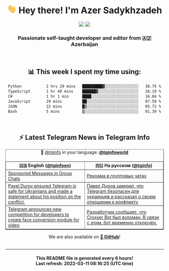 <div align="center">
	<div>
		<h1>
      <img src="./assets/hi.gif" width="30px"> Hey there! I'm Azer Sadykhzadeh
    </h1>
    <img height="18" src="https://komarev.com/ghpvc/?username=sadykhzadeh&label=Views&color=2081c1&style=flat-square" />
		<a href="https://wakatime.com/@Azer"> <img height="18" src="https://wakatime.com/badge/user/f80ae27a-c328-426f-a381-bc84136e2dd6.svg" /> </a>
    <h3>
      Passionate self-taught developer and editor from 🇦🇿 Azerbaijan
    </h3>
  </div>
  <br>

<h2>📊 This week I spent my time using:</h2>

<!--START_SECTION:waka-->

```text
Python           2 hrs 29 mins   █████████▓░░░░░░░░░░░░░░░   38.75 %
TypeScript       1 hr 40 mins    ██████▓░░░░░░░░░░░░░░░░░░   26.19 %
C#               1 hr 1 min      ████░░░░░░░░░░░░░░░░░░░░░   16.04 %
JavaScript       29 mins         ██░░░░░░░░░░░░░░░░░░░░░░░   07.59 %
JSON             22 mins         █▒░░░░░░░░░░░░░░░░░░░░░░░   05.72 %
Bash             5 mins          ▒░░░░░░░░░░░░░░░░░░░░░░░░   01.39 %
```

<!--END_SECTION:waka-->

<br>

<h2>⚡️ Latest Telegram News in Telegram Info</h2>
  <table border>
		<tr>
			<th width="50%">🇬🇧 English (<a href="https://t.me/tginfoen">@tginfoen</a>)</th>
			<th>🇷🇺 На русском (<a href="https://t.me/tginfo">@tginfo</a>)</th>
		</tr>
		<caption>🚩 <a href="https://t.me/tginfo">@tginfo</a> in your language: <a href="https://t.me/tginfoworld"><b>@tginfoworld</b></a><caption/>
  <tr><td><a href="https://t.me/tginfoen/1360">Sponsored Messages in Group Chats</a></td>
    <td><a href="https://t.me/tginfo/3256">Реклама в групповых чатах</a></td></tr><tr><td><a href="https://t.me/tginfoen/1359">Pavel Durov ensured Telegram is safe for Ukrainians and made a statement about his position on the conflict.</a></td>
    <td><a href="https://t.me/tginfo/3255">Павел Дуров заверил, что Telegram безопасен для украинцев и рассказал о своем отношении к конфликту</a></td></tr><tr><td><a href="https://t.me/tginfoen/1358">Telegram announces new competition for developers to create face conversion module for video</a></td>
    <td><a href="https://t.me/tginfo/3254">Разработчик сообщает, что Crosser Bot был взломан. В связи с этим, бот временно отключён.</a></td></tr>
</table>
We are also available on <a href="https://github.com/tginfo"><b>🐙 GitHub</b></a>!
</div>

<br>
<hr>
<h4 align="center">This README file is generated <b>every 6 hours</b>!</br>Last refresh: <b>2022-03-11 08:16:25 (UTC time)</b></h4>
